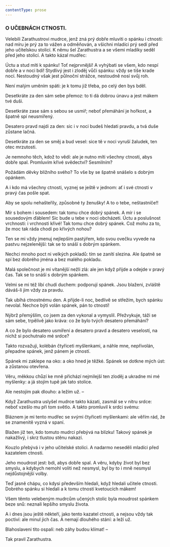 ```yaml
---
contentType: prose
---
```


<section>

### O UČEBNÁCH CTNOSTI.  

Velebili Zarathustrovi mudrce, jenž zná prý dobře mluviti o spánku i ctnosti: nad míru je prý za to vážen a odměňován, a všichni mladíci prý sedí před jeho učitelskou stolicí. K němu šel Zarathustra a se všemi mladíky seděl před jeho stolicí. A takto kázal mudřec: 

Úctu a stud míti k spánku! Toť nejprvnější! A vyhýbati se všem, kdo nespí dobře a v noci bdí! Stydlivý jest i zloděj vůči spánku: vždy se tiše krade nocí. Nestoudný však jest půlnoční strážce, nestoudně nosí svůj roh. 

Není malým uměním spáti: je k tomu již třeba, po celý den bys bděl. 

Desetkráte za den sám sebe přemoz: to ti dá dobrou únavu a jest mákem tvé duši. 

Desetkráte zase sám s sebou se usmiř; neboť přemáhání je hořkost, a špatně spí neusmířený. 

Desatero pravd najdi za den: sic i v noci budeš hledati pravdu, a tvá duše zůstane lačná. 

Desetkráte za den se směj a bud vesel: sice tě v noci vyruší žaludek, ten otec mrzutosti. 

Je nemnoho těch, kdož to vědí: ale je nutno míti všechny ctnosti, abys dobře spal. Promluvím křivé svědectví? Sesmilním? 

Požádám děvky bližního svého? To vše by se špatně snášelo s dobrým opánkem. 

A i kdo má všechny ctnosti, vyznej se ještě v jednom: ať i své ctnosti v pravý čas pošle spat. 

Aby se spolu nehašteřily, způsobné ty ženušky! A to o tebe, neštastníče!! 

Mír s bohem i sousedem: tak tomu chce dobrý spánek. A mír i se sousedovým ďáblem! Sic bude u tebe v noci obcházeti. Úctu a poslušnost vrchnosti: i vrchnosti křivé! Tak tomu chce dobrý spánek. Což mohu za to, že moc tak ráda chodí po křivých nohou?

Ten se mi vždy jmenuj nejlepším pastýřem, kdo svou ovečku vyvede na pastvu nejzelenější: tak se to snáší s dobrým spánkem.

Nechci mnoho poct ni velkých pokladů: tím se zanítí slezina. Ale špatně se spí bez dobrého jména a bez malého pokladu.

Malá společnost je mi vítanější nežli zlá: ale jen když přijde a odejde v pravý čas. Tak se to snáší s dobrým spánkem.

Velmi se mi též líbí chudí duchem: podporují spánek. Jsou blaženi, zvláště dáváš-li jim vždy za pravdu.

Tak ubíhá ctnostnému den. A přijde-li noc, bedlivě se střežím, bych spánku nevolal. Nechce býti volán spánek, pán to ctností!

Nýbrž přemýšlím, co jsem za den vykonal a vymyslil. Přežvykuje, táži se sám sebe, trpělivě jako kráva: co že bylo tvých desatero přemáhání?

A co že bylo desatero usmíření a desatero pravd a desatero veselostí, na nichž si pochutnalo mé srdce?

Takto rozvažuji, kolébán čtyřiceti myšlenkami, a náhle mne, nepřivolán, přepadne spánek, jenž pánem je ctností.

Spánek mi zaklepe na oko: a oko hned je těžké. Spánek se dotkne mých úst: a zůstanou otevřena.

Věru, měkkou chůzí ke mně přichází nejmilejší ten zloděj a ukradne mi mé myšlenky: a já stojím tupě jak tato stolice.

Ale nestojím pak dlouho: a ležím už. –

Když Zarathustra uslyšel mudrce takto kázati, zasmál se v nitru srdce: neboť vzešlo mu při tom světlo. A takto promluvil k srdci svému:

Bláznem je mi tento mudřec se svými čtyřiceti myšlenkami: ale věřím rád, že se znamenitě vyzná v spaní. 

Blažen již ten, kdo tomuto mudrci přebývá na blízku! Takový spánek je nakažlivý, i skrz tlustou stěnu nakazí. 

Kouzlo přebývá i v jeho učitelské stolici. A nadarmo neseděli mladíci před kazatelem ctnosti. 

Jeho moudrost jest: bdi, abys dobře spal. A věru, kdyby život byl bez smyslu, a kdybych nemohl voliti než nesmysl, byl by to i mně nesmysl nejdůstojnější volby. 

Teď jasně chápu, co kdysi především hledali, když hledali učitele ctnosti. Dobrého spánku si hledali a k tomu ctností kvetoucích mákem!

Všem těmto velebeným mudrcům učených stolic byla moudrost spánkem beze snů: neznali lepšího smyslu života.

A i dnes jsou ještě někteří, jako tento kazatel ctnosti, a nejsou vždy tak poctiví: ale minul jich čas. A nemají dlouhého stání: a leží už.

Blahoslaveni tito ospalí: neb záhy budou klímat! – 

</section>

<section>

Tak pravil Zarathustra.

</section>
